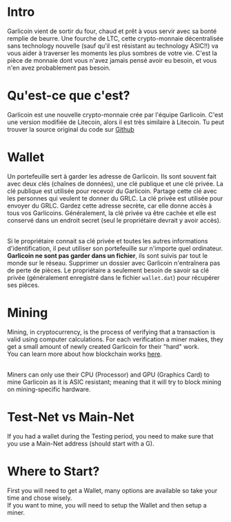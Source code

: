 # Intro
Garlicoin vient de sortir du four, chaud et prêt à vous servir avec sa bonté remplie de beurre.
Une fourche de LTC, cette crypto-monnaie décentralisée sans technology nouvelle (sauf qu'il est résistant au technology ASIC!!) va vous aider à traverser les moments les plus sombres de votre vie.
C'est la pièce de monnaie dont vous n'avez jamais pensé avoir eu besoin, et vous n'en avez probablement pas besoin.
# Qu'est-ce que c'est?
Garlicoin est une nouvelle crypto-monnaie crée par l'équipe Garlicoin.
C'est une version modifiée de Litecoin, alors il est très similaire à Litecoin.
Tu peut trouver la source original du code sur [Github](https://github.com/GarlicoinOrg/Garlicoin)  

# Wallet
Un portefeuille sert à garder les adresse de Garlicoin. Ils sont souvent fait avec deux clés (chaînes de données), une clé publique et une clé privée. La clé publique est utilisée pour recevoir du Garlicoin. Partage cette clé avec les personnes qui veulent te donner du GRLC. La clé privée est utilisée pour envoyer du GRLC. Gardez cette adresse secrète, car elle donne accès à tous vos Garlicoins. Généralement, la clé privée va être cachée et elle est conservé dans un endroit secret (seul le propriétaire devrait y avoir accès).  
<br>

Si le propriétaire connait sa clé privée et toutes les autres informations d'identification, il peut utiliser son portefeuille sur n'importe quel ordinateur.
**Garlicoin ne sont pas garder dans un fichier**, ils sont suivis par tout le monde sur le réseau. Supprimer un dossier avec Garlicoin n'entraînera pas de perte de pièces. Le propriétaire a seulement besoin de savoir sa clé privée (généralement enregistré dans le fichier `wallet.dat`) pour récupérer ses pièces.

# Mining
Mining, in cryptocurrency, is the process of verifying that a transaction is valid using computer calculations. For each verification a miner makes, they get a small amount of newly created Garlicoin for their "hard" work.  
You can learn more about how blockchain works [here](https://www.youtube.com/watch?v=bBC-nXj3Ng4).  
<br>

Miners can only use their CPU (Processor) and GPU (Graphics Card) to mine Garlicoin as it is ASIC resistant; meaning that it will try to block mining on mining-specific hardware.

# Test-Net vs Main-Net
If you had a wallet during the Testing period, you need to make sure that you use a Main-Net address (should start with a G).
<br>

# Where to Start?
First you will need to get a Wallet, many options are available so take your time and chose wisely.  
If you want to mine, you will need to setup the Wallet and then setup a miner.
